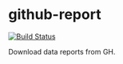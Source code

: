 # github-report

[![Build Status](https://travis-ci.org/erochest/github-report.png)](https://travis-ci.org/erochest/github-report)

Download data reports from GH.